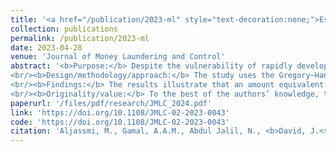 ```yaml
---
title: '<a href="/publication/2023-ml" style="text-decoration:none;">Estimating the magnitude of money laundering in the United Arab Emirates (UAE): Evidence from the Currency Demand Approach (CDA)</a>'
collection: publications
permalink: /publication/2023-ml
date: 2023-04-28
venue: 'Journal of Money Laundering and Control'
abstract: '<b>Purpose:</b> Despite the vulnerability of rapidly developing and emerging market economies, researchers have paid less attention to the determination of the size of money laundering (ML) in these economies, including the United Arab Emirates (the UAE). Therefore, this paper aims to estimate the magnitude of ML in the UAE between 1975 and 2020 based on the currency demand approach (CDA).
<br/><b>Design/methodology/approach:</b> The study uses the Gregory–Hansen cointegration technique alongside the autoregressive distributed lag bounds testing procedure to estimate the CDA model.
<br/><b>Findings:</b> The results illustrate that an amount equivalent to about 19.034% of the GDP is laundered in the UAE between 1975 and 2020, on average, with the value lying between 15.129% and 23.121%. In addition, the results demonstrate the importance of the real estate market, gold trade, remittance channels and the size of the underground economy in facilitating the laundering of illicit funds in the country.
<br/><b>Originality/value:</b> To the best of the authors’ knowledge, the study is a pioneering attempt at estimating the amount of illicit funds laundered in the UAE. Besides, the adoption of a novel, yet robust, approach based on the modification of the CDA technique also sets the study apart as it ensures a correct, clear, unambiguous and indisputable estimate of the magnitude of ML is obtained. In addition, it is expected that the outcome of the study will expand the frontiers of knowledge among policymakers and relevant agencies and ensure the adoption of the most efficient and effective measures to curb the ML menace in the country.'
paperurl: '/files/pdf/research/JMLC_2024.pdf'
link: 'https://doi.org/10.1108/JMLC-02-2023-0043'
code: 'https://doi.org/10.1108/JMLC-02-2023-0043'
citation: 'Aljassmi, M., Gamal, A.A.M., Abdul Jalil, N., <b>David, J.<sup></sup></b>, & Viswanathan, K.K. (2024). &quot;Estimating the magnitude of money laundering in the United Arab Emirates (UAE): Evidence from the Currency Demand Approach (CDA).&quot; <i>Journal of Money Laundering and Control</i>, <i>27</i>(2), 332-347. https://doi.org/10.1108/JMLC-02-2023-0043'
---
```

